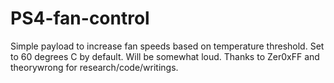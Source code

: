 # PS4-fan-control

Simple payload to increase fan speeds based on temperature threshold. 
Set to 60 degrees C by default. Will be somewhat loud.
Thanks to Zer0xFF and theorywrong for research/code/writings.
